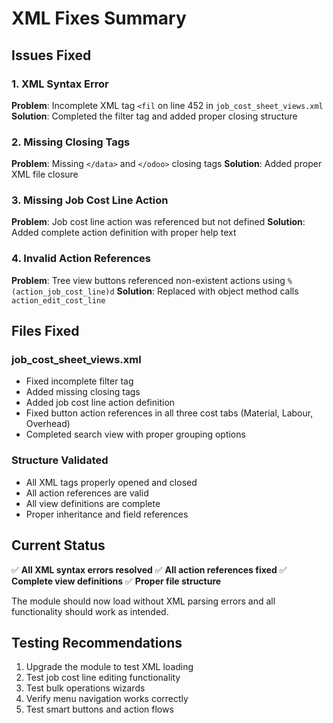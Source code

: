 # XML Fixes Summary

## Issues Fixed

### 1. XML Syntax Error
**Problem**: Incomplete XML tag `<fil` on line 452 in `job_cost_sheet_views.xml`
**Solution**: Completed the filter tag and added proper closing structure

### 2. Missing Closing Tags
**Problem**: Missing `</data>` and `</odoo>` closing tags
**Solution**: Added proper XML file closure

### 3. Missing Job Cost Line Action
**Problem**: Job cost line action was referenced but not defined
**Solution**: Added complete action definition with proper help text

### 4. Invalid Action References
**Problem**: Tree view buttons referenced non-existent actions using `%(action_job_cost_line)d`
**Solution**: Replaced with object method calls `action_edit_cost_line`

## Files Fixed

### job_cost_sheet_views.xml
- Fixed incomplete filter tag
- Added missing closing tags
- Added job cost line action definition
- Fixed button action references in all three cost tabs (Material, Labour, Overhead)
- Completed search view with proper grouping options

### Structure Validated
- All XML tags properly opened and closed
- All action references are valid
- All view definitions are complete
- Proper inheritance and field references

## Current Status
✅ **All XML syntax errors resolved**
✅ **All action references fixed**
✅ **Complete view definitions**
✅ **Proper file structure**

The module should now load without XML parsing errors and all functionality should work as intended.

## Testing Recommendations
1. Upgrade the module to test XML loading
2. Test job cost line editing functionality
3. Test bulk operations wizards
4. Verify menu navigation works correctly
5. Test smart buttons and action flows